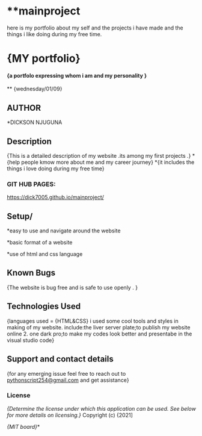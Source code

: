 # **mainproject
here is my portfolio about my self and the projects i have made and the things i like doing during my free time.
# {MY portfolio}
#### {a portfolo expressing whom i am and my personality  }
** {wednesday/01/09}
## AUTHOR

*DICKSON NJUGUNA
## Description
{This is a detailed description of my website .its among my first projects .}
*{help people kmow more about me and my career journey}
*{it includes the things i love doing during my free time}

### GIT HUB PAGES:
https://dick7005.github.io/mainproject/
## Setup/
*easy to use and navigate around the website

*basic format of a website

*use of html and css language
## Known Bugs
{The website is bug free and is safe to use openly . }
## Technologies Used
{languages used = {HTML&CSS} i used some cool tools and styles in making of my website. include:the liver server plate;to publish my website online 2. one dark pro;to make my codes look better and presentabe in the visual studio code}
## Support and contact details
{for any emerging issue feel free to reach out to pythonscript254@gmail.com and get assistance}
### License
*{Determine the license under which this application can be used.  See below for more details on licensing.}*
Copyright (c) {2021]

*{MIT board}**
  
